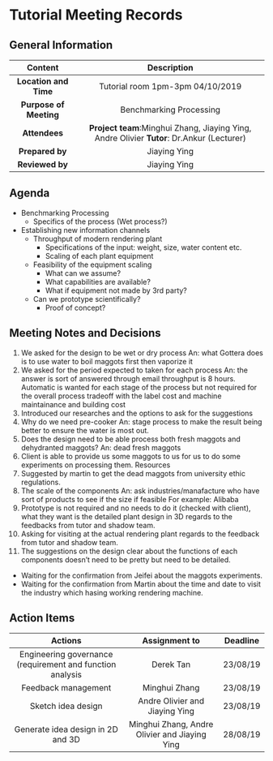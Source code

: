 # Tutorial Meeting Records

## General Information
| Content | Description | 
| :-----: | :------:    |
| **Location and Time**|  Tutorial room  1pm-3pm  04/10/2019  |
| **Purpose of Meeting**  |Benchmarking Processing |\
| **Attendees** | **Project team**:Minghui Zhang, Jiaying Ying, Andre Olivier **Tutor**: Dr.Ankur (Lecturer) |
| **Prepared by**  | Jiaying Ying| 
| **Reviewed by**  | Jiaying Ying   |

## Agenda
- Benchmarking Processing 
	* Specifics of the process (Wet process?)
- Establishing new information channels
	* Throughput of modern rendering plant
		- Specifications of the input: weight, size, water content etc.
		- Scaling of each plant equipment 
	* Feasibility of the equipment scaling 
		- What can we assume?
		- What capabilities are available?
		- What if equipment not made by 3rd party?
	* Can we prototype scientifically?
		- Proof of concept?

## Meeting Notes and Decisions 

1.	We asked for the design to be wet or dry process   An: what Gottera does is to use water to boil maggots first then vaporize it 
2.	We asked for the period expected to taken for each process  An: the answer is sort of answered through email throughput is 8 hours. Automatic is wanted for each stage of the process but not required for the overall process tradeoff with the label cost and machine maintainance and building cost
3.	Introduced our researches and the options to ask for the suggestions
4.	Why do we need pre-cooker  An: stage process to make the result being better to ensure the water is most out.
5.	Does the design need to be able process both fresh maggots and dehydranted maggots?  An: dead fresh maggots 
6.	Client is able to provide us some maggots to us for us to do some experiments on processing them.  Resources 
7.	Suggested by martin to get the dead maggots from university ethic regulations.
8.	The scale of the components   An: ask industries/manafacture who have sort of products to see if the size if feasible  For example: Alibaba 
9.	Prototype is not required and no needs to do it (checked with client), what they want is the detailed plant design in 3D regards to the feedbacks from tutor and shadow team. 
10.	Asking for visiting at the actual rendering plant regards to the feedback from tutor and shadow team. 
11.	The suggestions on the design clear about the functions of each components doesn’t need to be pretty but need to be detailed.


- Waiting for the confirmation from Jeifei about the maggots experiments. 
- Waiting for the confirmation from Martin about the time and date to visit the industry which hasing working rendering machine.

## Action Items 

| Actions | Assignment to | Deadline|
| :---:    | :--:         | :--:    |
| Engineering governance (requirement and function analysis | Derek Tan | 23/08/19|
| Feedback management | Minghui Zhang | 23/08/19|
| Sketch idea design | Andre Olivier and Jiaying Ying | 23/08/19|
| Generate idea design in 2D and 3D| Minghui Zhang, Andre Olivier and Jiaying Ying | 28/08/19|




